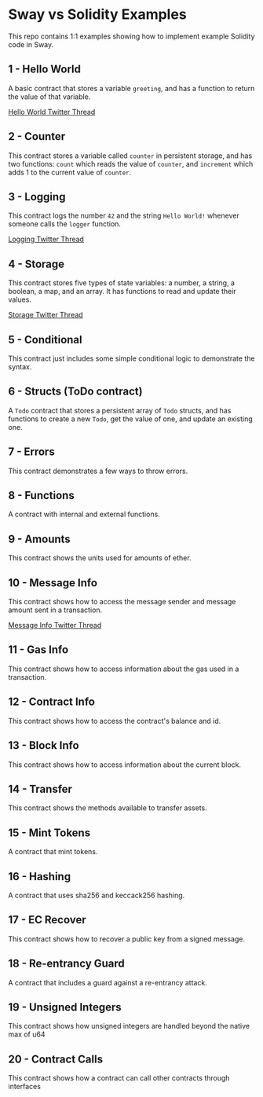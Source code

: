 # Sway vs Solidity Examples

This repo contains 1:1 examples showing how to implement example Solidity code in Sway.

## 1 - Hello World

A basic contract that stores a variable `greeting`, and has a function to return the value of that variable.

[Hello World Twitter Thread](https://twitter.com/schwartzswartz/status/1617902570630156294)

## 2 - Counter

This contract stores a variable called `counter` in persistent storage, and has two functions: `count` which reads the value of `counter`, and `increment` which adds 1 to the current value of `counter`.

## 3 - Logging

This contract logs the number `42` and the string `Hello World!` whenever someone calls the `logger` function.

[Logging Twitter Thread](https://twitter.com/SwayLang/status/1620077543322947584)

## 4 - Storage

This contract stores five types of state variables: a number, a string, a boolean, a map, and an array. It has functions to read and update their values.

[Storage Twitter Thread](https://twitter.com/schwartzswartz/status/1621166627093094400)

## 5 - Conditional

This contract just includes some simple conditional logic to demonstrate the syntax.

## 6 - Structs (ToDo contract)

A `Todo` contract that stores a persistent array of `Todo` structs, and has functions to create a new `Todo`, get the value of one, and update an existing one.

## 7 - Errors

This contract demonstrates a few ways to throw errors.

## 8 - Functions

A contract with internal and external functions.

## 9 - Amounts

This contract shows the units used for amounts of ether.

## 10 - Message Info

This contract shows how to access the message sender and message amount sent in a transaction.

[Message Info Twitter Thread](https://twitter.com/SwayLang/status/1622991008488206337)

## 11 - Gas Info

This contract shows how to access information about the gas used in a transaction.

## 12 - Contract Info

This contract shows how to access the contract's balance and id.

## 13 - Block Info

This contract shows how to access information about the current block.

## 14 - Transfer

This contract shows the methods available to transfer assets.

## 15 - Mint Tokens

A contract that mint tokens.

## 16 - Hashing

A contract that uses sha256 and keccack256 hashing.

## 17 - EC Recover

This contract shows how to recover a public key from a signed message.

## 18 - Re-entrancy Guard

A contract that includes a guard against a re-entrancy attack.

## 19 - Unsigned Integers

This contract shows how unsigned integers are handled beyond the native max of u64

## 20 - Contract Calls

This contract shows how a contract can call other contracts through interfaces
